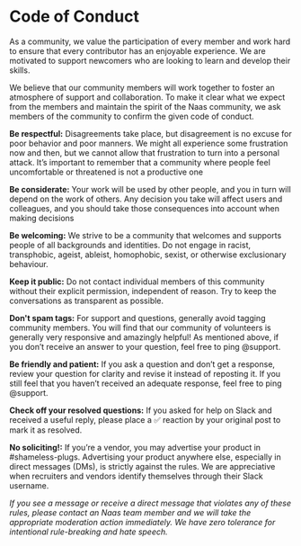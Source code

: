 # Code of Conduct

As a community, we value the participation of every member and work hard to ensure that every contributor has an enjoyable experience. We are motivated to support newcomers who are looking to learn and develop their skills.

We believe that our community members will work together to foster an atmosphere of support and collaboration. To make it clear what we expect from the members and maintain the spirit of the Naas community, we ask members of the community to confirm the given code of conduct.

**Be respectful:** Disagreements take place, but disagreement is no excuse for poor behavior and poor manners. We might all experience some frustration now and then, but we cannot allow that frustration to turn into a personal attack. It’s important to remember that a community where people feel uncomfortable or threatened is not a productive one

**Be considerate:** Your work will be used by other people, and you in turn will depend on the work of others. Any decision you take will affect users and colleagues, and you should take those consequences into account when making decisions

**Be welcoming:** We strive to be a community that welcomes and supports people of all backgrounds and identities. Do not engage in racist, transphobic, ageist, ableist, homophobic, sexist, or otherwise exclusionary behaviour.

**Keep it public:** Do not contact individual members of this community without their explicit permission, independent of reason. Try to keep the conversations as transparent as possible.

**Don't spam tags:** For support and questions, generally avoid tagging community members. You will find that our community of volunteers is generally very responsive and amazingly helpful! As mentioned above, if you don’t receive an answer to your question, feel free to ping @support.

**Be friendly and patient:** If you ask a question and don’t get a response, review your question for clarity and revise it instead of reposting it. If you still feel that you haven’t received an adequate response, feel free to ping @support.

**Check off your resolved questions:** If you asked for help on Slack and received a useful reply, please place a ✅ reaction by your original post to mark it as resolved.

**No soliciting!:** If you’re a vendor, you may advertise your product in #shameless-plugs. Advertising your product anywhere else, especially in direct messages (DMs), is strictly against the rules. We are appreciative when recruiters and vendors identify themselves through their Slack username.

_If you see a message or receive a direct message that violates any of these rules, please contact an Naas team member and we will take the appropriate moderation action immediately. We have zero tolerance for intentional rule-breaking and hate speech._